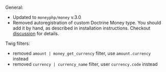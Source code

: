 General:

- Updated to `moneyphp/money` v.3.0
- Removed autoregistration of custom Doctrine Money type. You should add it by hand,
as described in installation instructions. Checkout [discussion](https://github.com/TheBigBrainsCompany/TbbcMoneyBundle/issues/38#issuecomment-256012838) for details.

Twig filters:

- removed `amount | money_get_currency` filter, use `amount.currency` instead
- removed `currency | currency_name` filter, user `currency.code` instead
